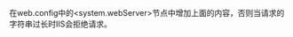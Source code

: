 ﻿
<security>
    <requestFiltering>
        <requestLimits maxQueryString="2147483647" />
    </requestFiltering>
</security>

在web.config中的<system.webServer>节点中增加上面的内容，否则当请求的字符串过长时IIS会拒绝请求。